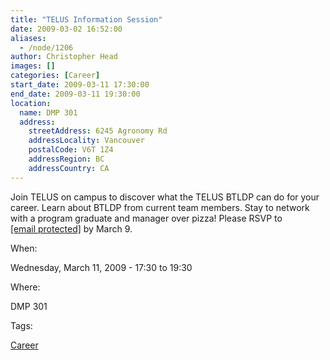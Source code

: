```yaml
---
title: "TELUS Information Session"
date: 2009-03-02 16:52:00
aliases:
  - /node/1206
author: Christopher Head
images: []
categories: [Career]
start_date: 2009-03-11 17:30:00
end_date: 2009-03-11 19:30:00
location:
  name: DMP 301
  address:
    streetAddress: 6245 Agronomy Rd
    addressLocality: Vancouver
    postalCode: V6T 1Z4
    addressRegion: BC
    addressCountry: CA
---
```


Join TELUS on campus to discover what the TELUS BTLDP can do for your career. Learn
about BTLDP from current team members. Stay to network with a program graduate and
manager over pizza! Please RSVP to [\[email protected\]](/cdn-cgi/l/email-protection#690804101d0c051c1a290e04080005470a0604) by March 9.

When:

Wednesday, March 11, 2009 - 17:30 to 19:30

Where:

DMP 301

Tags:

[Career](/career)
